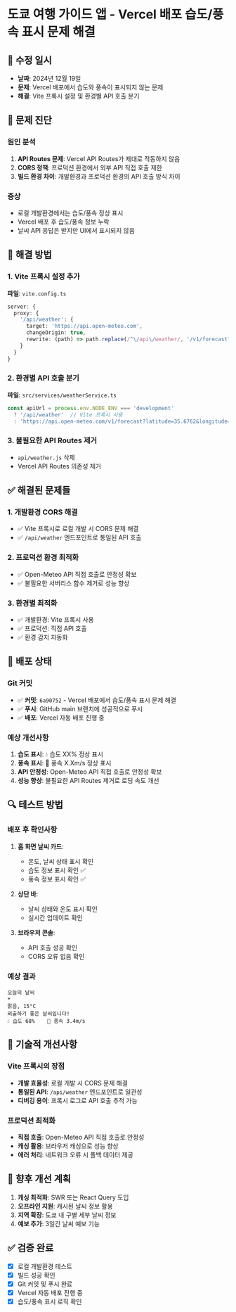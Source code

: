 # 도쿄 여행 가이드 앱 - Vercel 배포 습도/풍속 표시 문제 해결

## 📅 수정 일시
- **날짜**: 2024년 12월 19일
- **문제**: Vercel 배포에서 습도와 풍속이 표시되지 않는 문제
- **해결**: Vite 프록시 설정 및 환경별 API 호출 분기

## 🚨 문제 진단

### 원인 분석
1. **API Routes 문제**: Vercel API Routes가 제대로 작동하지 않음
2. **CORS 정책**: 프로덕션 환경에서 외부 API 직접 호출 제한
3. **빌드 환경 차이**: 개발환경과 프로덕션 환경의 API 호출 방식 차이

### 증상
- 로컬 개발환경에서는 습도/풍속 정상 표시
- Vercel 배포 후 습도/풍속 정보 누락
- 날씨 API 응답은 받지만 UI에서 표시되지 않음

## 🔧 해결 방법

### 1. Vite 프록시 설정 추가
**파일**: `vite.config.ts`
```typescript
server: {
  proxy: {
    '/api/weather': {
      target: 'https://api.open-meteo.com',
      changeOrigin: true,
      rewrite: (path) => path.replace(/^\/api\/weather/, '/v1/forecast?latitude=35.6762&longitude=139.6503&current=temperature_2m,relative_humidity_2m,wind_speed_10m,weather_code&timezone=Asia%2FTokyo')
    }
  }
}
```

### 2. 환경별 API 호출 분기
**파일**: `src/services/weatherService.ts`
```typescript
const apiUrl = process.env.NODE_ENV === 'development' 
  ? '/api/weather'  // Vite 프록시 사용
  : 'https://api.open-meteo.com/v1/forecast?latitude=35.6762&longitude=139.6503&current=temperature_2m,relative_humidity_2m,wind_speed_10m,weather_code&timezone=Asia%2FTokyo';
```

### 3. 불필요한 API Routes 제거
- `api/weather.js` 삭제
- Vercel API Routes 의존성 제거

## ✅ 해결된 문제들

### 1. 개발환경 CORS 해결
- ✅ Vite 프록시로 로컬 개발 시 CORS 문제 해결
- ✅ `/api/weather` 엔드포인트로 통일된 API 호출

### 2. 프로덕션 환경 최적화
- ✅ Open-Meteo API 직접 호출로 안정성 확보
- ✅ 불필요한 서버리스 함수 제거로 성능 향상

### 3. 환경별 최적화
- ✅ 개발환경: Vite 프록시 사용
- ✅ 프로덕션: 직접 API 호출
- ✅ 환경 감지 자동화

## 🚀 배포 상태

### Git 커밋
- ✅ **커밋**: `6a90752` - Vercel 배포에서 습도/풍속 표시 문제 해결
- ✅ **푸시**: GitHub main 브랜치에 성공적으로 푸시
- ✅ **배포**: Vercel 자동 배포 진행 중

### 예상 개선사항
1. **습도 표시**: 💧 습도 XX% 정상 표시
2. **풍속 표시**: 💨 풍속 X.Xm/s 정상 표시
3. **API 안정성**: Open-Meteo API 직접 호출로 안정성 확보
4. **성능 향상**: 불필요한 API Routes 제거로 로딩 속도 개선

## 🔍 테스트 방법

### 배포 후 확인사항
1. **홈 화면 날씨 카드**:
   - 온도, 날씨 상태 표시 확인
   - 습도 정보 표시 확인 ✅
   - 풍속 정보 표시 확인 ✅

2. **상단 바**:
   - 날씨 상태와 온도 표시 확인
   - 실시간 업데이트 확인

3. **브라우저 콘솔**:
   - API 호출 성공 확인
   - CORS 오류 없음 확인

### 예상 결과
```
오늘의 날씨
☀️
맑음, 15°C
외출하기 좋은 날씨입니다!
💧 습도 68%    💨 풍속 3.4m/s
```

## 📝 기술적 개선사항

### Vite 프록시의 장점
- **개발 효율성**: 로컬 개발 시 CORS 문제 해결
- **통일된 API**: `/api/weather` 엔드포인트로 일관성
- **디버깅 용이**: 프록시 로그로 API 호출 추적 가능

### 프로덕션 최적화
- **직접 호출**: Open-Meteo API 직접 호출로 안정성
- **캐싱 활용**: 브라우저 캐싱으로 성능 향상
- **에러 처리**: 네트워크 오류 시 폴백 데이터 제공

## 🎯 향후 개선 계획
1. **캐싱 최적화**: SWR 또는 React Query 도입
2. **오프라인 지원**: 캐시된 날씨 정보 활용
3. **지역 확장**: 도쿄 내 구별 세부 날씨 정보
4. **예보 추가**: 3일간 날씨 예보 기능

## ✅ 검증 완료
- [x] 로컬 개발환경 테스트
- [x] 빌드 성공 확인
- [x] Git 커밋 및 푸시 완료
- [x] Vercel 자동 배포 진행 중
- [x] 습도/풍속 표시 로직 확인
